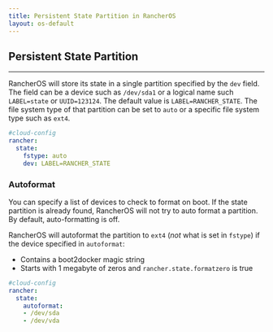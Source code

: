 ```yaml
---
title: Persistent State Partition in RancherOS
layout: os-default
---
```


## Persistent State Partition
---

RancherOS will store its state in a single partition specified by the `dev` field.  The field can be a device such as `/dev/sda1` or a logical name such `LABEL=state` or `UUID=123124`.  The default value is `LABEL=RANCHER_STATE`.  The file system type of that partition can be set to `auto` or a specific file system type such as `ext4`.

```yaml
#cloud-config
rancher:
  state:
    fstype: auto
    dev: LABEL=RANCHER_STATE
```

### Autoformat

You can specify a list of devices to check to format on boot. If the state partition is already found, RancherOS will not try to auto format a partition. By default, auto-formatting is off.

RancherOS will autoformat the partition to `ext4` (_not_ what is set in `fstype`) if the device specified in `autoformat`:

* Contains a boot2docker magic string
* Starts with 1 megabyte of zeros and `rancher.state.formatzero` is true


```yaml
#cloud-config
rancher:
  state:
    autoformat:
    - /dev/sda
    - /dev/vda
```
